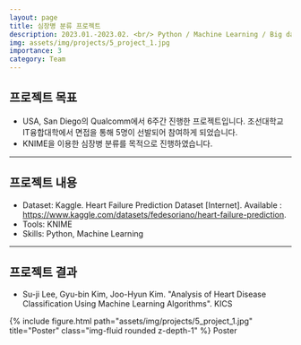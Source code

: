 ```yaml
---
layout: page
title: 심장병 분류 프로젝트
description: 2023.01.-2023.02. <br/> Python / Machine Learning / Big data / KNIME
img: assets/img/projects/5_project_1.jpg
importance: 3
category: Team
---
```


## 프로젝트 목표
- USA, San Diego의 Qualcomm에서 6주간 진행한 프로젝트입니다. 조선대학교 IT융합대학에서 면접을 통해 5명이 선발되어 참여하게 되었습니다.
- KNIME을 이용한 심장병 분류를 목적으로 진행하였습니다.

---

## 프로젝트 내용
- Dataset: Kaggle. Heart Failure Prediction Dataset [Internet]. Available : https://www.kaggle.com/datasets/fedesoriano/heart-failure-prediction.
- Tools: KNIME
- Skills: Python, Machine Learning

---

## 프로젝트 결과
- Su-ji Lee, Gyu-bin Kim, Joo-Hyun Kim. "Analysis of Heart Disease Classification Using Machine Learning Algorithms". KICS

{% include figure.html path="assets/img/projects/5_project_1.jpg" title="Poster" class="img-fluid rounded z-depth-1" %} Poster
